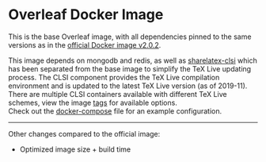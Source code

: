 # Overleaf Docker Image

This is the base Overleaf image, with all dependencies pinned to the same versions as in the [official Docker image v2.0.2](https://hub.docker.com/r/sharelatex/sharelatex).


This image depends on mongodb and redis, as well as [sharelatex-clsi](https://hub.docker.com/r/shiftinv/sharelatex-clsi) which has been separated from the base image to simplify the TeX Live updating process. The CLSI component provides the TeX Live compilation environment and is updated to the latest TeX Live version (as of 2019-11). There are multiple CLSI containers available with different TeX Live schemes, view the image [tags](https://hub.docker.com/r/shiftinv/sharelatex-clsi/tags) for available options.  
Check out the [docker-compose](https://github.com/shiftinv/docker-sharelatex/blob/master/docker-compose.yml) file for an example configuration.

---

Other changes compared to the official image:
- Optimized image size + build time
